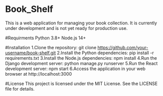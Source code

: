 # Book_Shelf
This is a web application for managing your book collection. It is currently under development and is not yet ready for production use.

#Requirments Python 3.8+ Node.js 14+

#Installation 1.Clone the repository: git clone https://github.com/your-username/book-shelf.git 2.Install the Python dependencies: pip install -r requirements.txt 3.Install the Node.js dependencies: npm install 4.Run the Django development server: python manage.py runserver 5.Run the React development server: npm start 6.Access the application in your web browser at http://localhost:3000

#License This project is licensed under the MIT License. See the LICENSE file for details.
